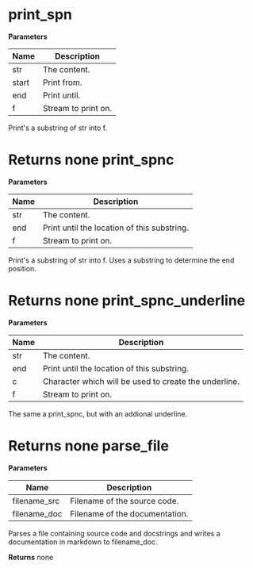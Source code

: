 print_spn
=========

**Parameters**

**Name** | **Description**
-------- | ---------------
str | The content.
start | Print from.
end | Print until.
f | Stream to print on.
Print's a substring of str into f.

**Returns**
none
print_spnc
==========

**Parameters**

**Name** | **Description**
-------- | ---------------
str | The content.
end | Print until the location of this substring.
f | Stream to print on.
Print's a substring of str into f.
Uses a substring to determine the end position.

**Returns**
none
print_spnc_underline
====================

**Parameters**

**Name** | **Description**
-------- | ---------------
str | The content.
end | Print until the location of this substring.
c | Character which will be used to create the underline.
f | Stream to print on.
The same a print_spnc, but with an addional underline.

**Returns**
none
parse_file
==========

**Parameters**

**Name** | **Description**
-------- | ---------------
filename_src | Filename of the source code.
filename_doc | Filename of the documentation.
Parses a file containing source code and docstrings
and writes a documentation in markdown to filename_doc.

**Returns**
none
